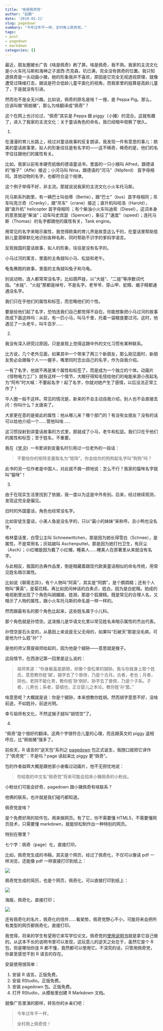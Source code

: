 ```yaml
---
title: '啥是佩奇党'
author: "赵鹏"
date: '2019-01-21'
slug: pagedown
summary: "今年过年不一样，全村用上佩奇党。"
tags:
- post
- pagedown
- markdown
categories: []
---
```


最近，朋友圈被长广告《啥是佩奇》刷了屏。啥是佩奇，我不熟。我家的主流文化是小火车托马斯和海神之子波西·杰克森，坑已满，完全没有佩奇的位置。我只知道佩奇是一头动画小猪，她的形象我并不喜欢，原因是它完全无视透视原理，就像遭受过降维打击，据说是符合低龄儿童平面化的视角，而我家里的娃算是高龄儿童了，于是就没有引进。

然而也不是全无兴趣。比如说，佩奇的原名是啥？一搜，是 Peppa Pig。那么，应该叫做“佩帕猪”，那么为啥翻译成“佩奇”？

这个在网上也讨论过，“佩奇”其实是 Peppa 跟 piggy（小猪）的混合。这就有趣了，进入了我家的主流文化：关于童话角色的命名，我已经暗中观察了很久。

1.

在漫漫的育儿长路上，经过对童话故事的反复朗读，我发现一件有意思的事儿：欧美的童话故事里，拟人的形象往往是有名字的——这不稀奇，稀奇的是，他们的名字往往跟他们的属性有关。

比如，我家以前有本硬壳纸做的德语童话书，里面的一只小猴叫 Alfred，跟德语的“猴子”（Affe）接近；小河马叫 Nina，跟德语的“河马”（Nilpferd） 首字母相同。其他动物的名字，也都符合这个规律。

这个例子举得不好，非主流。那就说说我家的主流文化小火车托马斯。

托马斯系列剧里，有一辆巴士叫伯蒂（Bertie），跟“巴士”（bus）首字母相同；吊车叫克兰奇（Cranky），跟“吊车”（crane）接近；直升机叫哈洛（Harold），跟“直升机” helicopter 首字母相同 ；有个柴油小火车叫迪索（Diesel），这词本身的意思就是“柴油”；动车叫史宾瑟（Spencer），象征了“速度”（speed）；连托马斯（Thomas）的名字都跟他的属性有关，Tank engine。

用常见的名字来暗示属性，我觉得欧美的育儿界是故意这么干的，在童话里帮助低龄儿童潜移默化地识别各种名称，同时帮助不识字的爹妈学语言。

反观我国的童话故事，拟人的形象，往往是没有名字的。

小马过河的寓言，里面的主角就叫小马、松鼠和老牛。

龟兔赛跑的故事，里面的主角就叫兔子和乌龟。

别说动物，连人都常常没名字。比如葫芦娃，以“大娃”、“二娃”等序数词代指。“水娃”、“火娃”那都是绰号，不是名字。老爷爷、穿山甲、蛇精、蝎子精都通通没名字。

我们只在乎他们的属性和标签，而忽略他们的个性。

要是给他们起了名字，恐怕连我们自己都觉得不自在。你能想象把小马过河的故事改成下面这样吗：从前，有一匹小马，叫马千里，托着一袋粮食要过河。这时，他遇见了一头老牛，叫牛百岁……

2.

我没有深入研究过原因，只是直观上觉得这跟中外的文化习惯有某种联系。

比方说，几个老外见面，如果其中一个带来了两三个新朋友，那么刚见面时，新朋友势必会跟每个人一一握手，嘴里同时念出自己的名字，作为自我介绍。

一有了名字，他就不再是某个属性和标签了，而是成为一个独立的个体。动画片《怪物电力工厂》就有这样一个情节，大眼仔得知毛怪给他们的电能来源小孩起名为“阿布”时大喊：不要起名字！起了名字，你就对她产生了感情，以后没法正常工作了！

华人圈一般不这样。常见的情况是，新来的不会主动自我介绍，别人也不会直接去问：你叫什么？太唐突了。

大家更在意的是彼此的属性：他从哪儿来？哪个部门的？有没有女朋友？没有的话可以给他介绍一个……管他叫啥……

这习惯投射到讲童话故事的方式里，那就成了小马，老牛和松鼠。我们只在乎他们的属性和标签；至于姓名，不重要。

我在《[学 R](https://xuer.dapengde.com/)》一书里讲到变量名时引用过一位老外的一段话：

> 不要给你的矩阵变量取名为“矩阵”。你会给你的狗狗起名字叫“狗狗”吗？

此书的另一位作者是中国人，对此就不屑一顾地说：怎么不行？我家的猫咪名字就叫“猫咪”！

3.

由于在现实生活里找到了依据，我一度以为这是中外有别。后来，经过继续观测，发现这完全是偏见。

旧时的外国童话，角色也经常没名字。

比如安徒生童话，小美人鱼是没名字的，只以“最小的妹妹”来称呼。丑小鸭也没名字。

格林童话里，白雪公主叫 Schneewittchen，那是因为她长得雪白（Schnee），是属性，不是常用名；灰姑娘叫 Aschenputtel，那是因为她打扫卫生，有灰尘（Asch）；小红帽是因为戴了小红帽，睡美人……睡美人在原著里从来就没有名字。

与此相反，我国的古典作品里，倒是暗藏着跟现代欧美童话相似的命名传统，用常见姓名暗示属性。

比如说《聊斋志异》，有个人物叫“阿英”，其实是“阿鹦”，是个鹦鹉精；还有个人物叫“黄英”，是菊花精。再比如民间神话的白素贞，姓白，因为是白蛇精。拍成的电视剧里出现了个角色叫胡媚娘，姓胡，那是个狐狸精。既是常见的合理人名，又暗示了人物的属性，跟小火车托马斯的命名是一样一样的。

然而跟最有名的那个角色比起来，这些姓名属于小儿科。

那个角色就是孙悟空。这泼猴儿是华语文化里以常见姓名来暗示属性的杰出代表。

孙悟空是石头变的，从基因上来说是无父无母的，如果叫“石破天”那是没毛病，可是他为什么姓“孙”？

是他的师父菩提祖师给起的，因为他是个猢狲——意思就是猴子。

这段情节，在西游记第一回里是这么说的：

>祖师笑道：“你身躯虽是鄙陋，却像个食松果的猢狲。我与你就身上取个姓氏，意思教你姓‘猢’。猢字去了个兽傍，乃是个古月。古者，老也；月者，阴也。老阴不能化育，教你姓‘狲’倒好。狲字去了兽傍，乃是个子系。子者，儿男也；系者，婴细也，正合婴儿之本论。教你姓‘孙’罢。”

啥意思呢？大概就是说：你是个猢狲，本来想教你姓胡。然而胡字意思不好，没啥前途，不如姓孙，前途光明。

幸亏祖师有文化，不然这猴子就叫“胡悟空”了。

4.

“佩奇”是个很好的翻译。这两个字很符合儿童的心理，而且跟英文的 piggy 遥相呼应，比“佩帕猪”强多了。

前些天，R 语言的“逆天包”系列之 [pagedown](https://github.com/rstudio/pagedown) 包正式诞生，我随口就把它译作了“佩奇党”：不是吗？page 读起来比 piggy 更“佩奇”。

包的作者益辉大概是跟他家小谢看过动画片，他不无担忧地说：

> 你给取的中文名“佩奇党”将来可能会招来小猪佩奇的小粉丝。

小粉丝们可能会好奇，pagedown 跟小猪佩奇有啥联系？

他俩的联系，也许就是我们碰巧都知道。

佩奇党是啥？

是个免费好用的软件包，用来做网页。有了它，你不需要懂 HTML5，不需要懂网页技术，只需要懂 markdown，就能轻松制作出一种特别的网页。

特别在哪里？

七个字：佩奇（page）化，直接打印。

比如，佩奇党生成的书稿，其实是个网页，经过了佩奇化，不仅可以像读 pdf 一样浏览，还能像 pdf 一样直接打印到纸上：

![](https://user-images.githubusercontent.com/163582/47673682-58b11880-db83-11e8-87fd-b5e753af7288.png)

佩奇党生成的简历，也是个网页，佩奇化，可以直接打印到纸上：

![](https://user-images.githubusercontent.com/163582/46879762-7a34a500-ce0c-11e8-87e3-496f3577ff05.png)

海报，佩奇化，直接打印；

![](https://user-images.githubusercontent.com/163582/47672385-e12dba00-db7f-11e8-92de-af94d5bab12f.jpg)

还有佩奇化的名片，佩奇化的信件……看架势，佩奇党野心不小，可能将来会把所有类型的网页都佩奇化，直接打印。

我觉得，将来的学生有望用它来写学位论文。佩奇党的[使用说明书](https://pagedown.rbind.io)就是拿它自己做的。从这本不长的说明书里可以发现，这玩意儿的逆天之处在于，虽然它是个 R 包，但是哪怕你连 R 都不懂，竟然都可以使用它。不深究的话，只管用佩奇党，你甚至感觉不到 R 语言的存在。


安装使用很简单：

1. 安装 R 语言。正版免费。
2. 安装 RStudio。正版免费。
3. 安装 pagedown 包。正版免费。
4. 打开 RStudio，从模板里创建 R Markdown 文档。

就像广告里演的那样，转告你的乡亲们吧：

> 今年过年不一样，
>
> 全村用上佩奇党！
